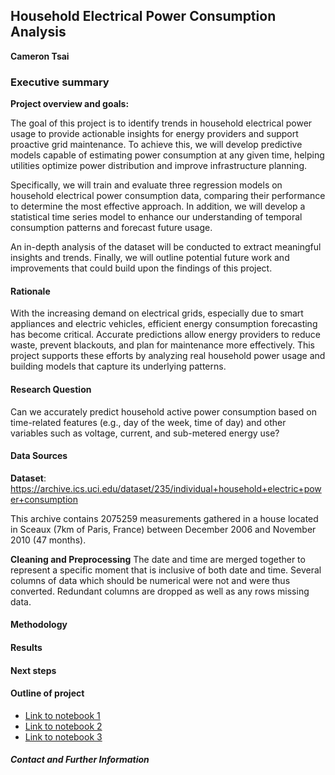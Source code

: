 ## Household Electrical Power Consumption Analysis

**Cameron Tsai**

### Executive summary


**Project overview and goals:**

The goal of this project is to identify trends in household electrical power usage to provide actionable insights for energy providers and support proactive grid maintenance. To achieve this, we will develop predictive models capable of estimating power consumption at any given time, helping utilities optimize power distribution and improve infrastructure planning.

Specifically, we will train and evaluate three regression models on household electrical power consumption data, comparing their performance to determine the most effective approach. In addition, we will develop a statistical time series model to enhance our understanding of temporal consumption patterns and forecast future usage.

An in-depth analysis of the dataset will be conducted to extract meaningful insights and trends. Finally, we will outline potential future work and improvements that could build upon the findings of this project.

#### Rationale

With the increasing demand on electrical grids, especially due to smart appliances and electric vehicles, efficient energy consumption forecasting has become critical. Accurate predictions allow energy providers to reduce waste, prevent blackouts, and plan for maintenance more effectively. This project supports these efforts by analyzing real household power usage and building models that capture its underlying patterns.


#### Research Question

Can we accurately predict household active power consumption based on time-related features (e.g., day of the week, time of day) and other variables such as voltage, current, and sub-metered energy use?

#### Data Sources

**Dataset**: https://archive.ics.uci.edu/dataset/235/individual+household+electric+power+consumption 

This archive contains 2075259 measurements gathered in a house located in Sceaux (7km of Paris, France) between December 2006 and November 2010 (47 months).

**Cleaning and Preprocessing** 
The date and time are merged together to represent a specific moment that is inclusive of both date and time. Several columns of data which should be numerical were not and were thus converted. Redundant columns are dropped as well as any rows missing data. 



#### Methodology


#### Results


#### Next steps

#### Outline of project

- [Link to notebook 1]()
- [Link to notebook 2]()
- [Link to notebook 3]()


##### Contact and Further Information
